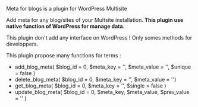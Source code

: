 Meta for blogs is a plugin for WordPress Multisite

Add meta for any blog/sites of your Multsite installation.
**This plugin use native function of WordPress for manage data.**

This plugin don't add any interface on WordPress ! Only somes methods for developpers.

This plugin propose many functions for terms :

* add_blog_meta( $blog_id = 0, $meta_key = '', $meta_value = '', $unique = false )
* delete_blog_meta( $blog_id = 0, $meta_key = '', $meta_value = '')
* get_blog_meta( $blog_id = 0, $meta_key = '', $single = false )
* update_blog_meta( $blog_id = 0, $meta_key, $meta_value, $prev_value = '' )